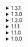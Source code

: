 <details>
  <summary>1.3.1</summary>

  - update dependencies
    - balrond_shipyard
    - EpicJewels
    - VNEI
</details>

<details>
  <summary>1.3.0</summary>

  - add [SearsCatalog](https://thunderstore.io/c/valheim/p/ComfyMods/SearsCatalog/)
  - add [OdinArchitect](https://thunderstore.io/c/valheim/p/OdinPlus/OdinArchitect/)
</details>

<details>
  <summary>1.2.0</summary>

  - add [Alpus-Transmog](https://thunderstore.io/c/valheim/p/Alpus/Transmog/)
  - add [ComfyMods-Scenic](https://thunderstore.io/c/valheim/p/ComfyMods/Scenic/)
  - add [Therzie-Armory](https://thunderstore.io/c/valheim/p/Therzie/Armory/)
</details>

<details>
  <summary>1.1.1</summary>

  - added missed mod - JereKuusela Server devcommands
</details>

<details>
  <summary>1.1.0</summary>

  - added configs for Player Inventory and Creature Lvl
  - added [Display Day and Time in HUD v1.1.2](https://www.nexusmods.com/valheim/mods/861) inside the modpack, since I've not found it on Thunderstore
</details>

<details>
  <summary>1.0.0</summary>

  - initial release
</details>